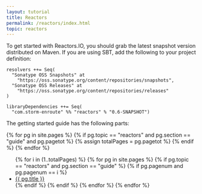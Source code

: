 ```yaml
---
layout: tutorial
title: Reactors
permalink: /reactors/index.html
topic: reactors
---
```



To get started with Reactors.IO, you should grab the latest snapshot version distributed
on Maven. If you are using SBT, add the following to your project definition:

    resolvers ++= Seq(
      "Sonatype OSS Snapshots" at
        "https://oss.sonatype.org/content/repositories/snapshots",
      "Sonatype OSS Releases" at
        "https://oss.sonatype.org/content/repositories/releases"
    )

    libraryDependencies ++= Seq(
      "com.storm-enroute" %% "reactors" % "0.6-SNAPSHOT")

The getting started guide has the following parts:

{% for pg in site.pages %}
  {% if pg.topic == "reactors" and pg.section == "guide" and pg.pagetot %}
    {% assign totalPages = pg.pagetot %}
  {% endif %}
{% endfor %}

<ul>
{% for i in (1..totalPages) %}
  {% for pg in site.pages %}
    {% if pg.topic == "reactors" and pg.section == "guide" %}
      {% if pg.pagenum and pg.pagenum == i %}
        <li><a href="/tutorialdocs/{{ pg.url }}">{{ pg.title }}</a></li>
      {% endif %}
    {% endif %}
  {% endfor %}
{% endfor %}
</ul>


